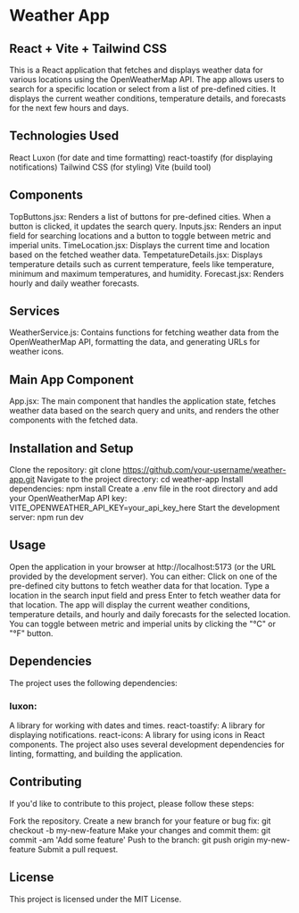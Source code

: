 # Weather App

## React + Vite + Tailwind CSS
This is a React application that fetches and displays weather data for various locations using the OpenWeatherMap API. The app allows users to search for a specific location or select from a list of pre-defined cities. It displays the current weather conditions, temperature details, and forecasts for the next few hours and days.

## Technologies Used

React
Luxon (for date and time formatting)
react-toastify (for displaying notifications)
Tailwind CSS (for styling)
Vite (build tool)

## Components

TopButtons.jsx: Renders a list of buttons for pre-defined cities. When a button is clicked, it updates the search query.
Inputs.jsx: Renders an input field for searching locations and a button to toggle between metric and imperial units.
TimeLocation.jsx: Displays the current time and location based on the fetched weather data.
TempetatureDetails.jsx: Displays temperature details such as current temperature, feels like temperature, minimum and maximum temperatures, and humidity.
Forecast.jsx: Renders hourly and daily weather forecasts.

## Services

WeatherService.js: Contains functions for fetching weather data from the OpenWeatherMap API, formatting the data, and generating URLs for weather icons.

## Main App Component

App.jsx: The main component that handles the application state, fetches weather data based on the search query and units, and renders the other components with the fetched data.

## Installation and Setup

Clone the repository: git clone https://github.com/your-username/weather-app.git
Navigate to the project directory: cd weather-app
Install dependencies: npm install
Create a .env file in the root directory and add your OpenWeatherMap API key: VITE_OPENWEATHER_API_KEY=your_api_key_here
Start the development server: npm run dev

## Usage

Open the application in your browser at http://localhost:5173 (or the URL provided by the development server).
You can either:
Click on one of the pre-defined city buttons to fetch weather data for that location.
Type a location in the search input field and press Enter to fetch weather data for that location.
The app will display the current weather conditions, temperature details, and hourly and daily forecasts for the selected location.
You can toggle between metric and imperial units by clicking the "°C" or "°F" button.

## Dependencies

The project uses the following dependencies:

### luxon: 
A library for working with dates and times.
react-toastify: A library for displaying notifications.
react-icons: A library for using icons in React components.
The project also uses several development dependencies for linting, formatting, and building the application.

## Contributing

If you'd like to contribute to this project, please follow these steps:

Fork the repository.
Create a new branch for your feature or bug fix: git checkout -b my-new-feature
Make your changes and commit them: git commit -am 'Add some feature'
Push to the branch: git push origin my-new-feature
Submit a pull request.

## License
This project is licensed under the MIT License.
